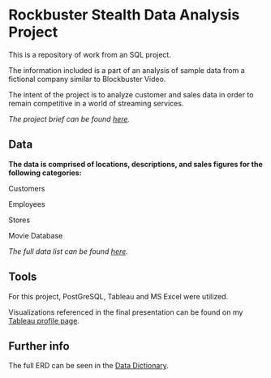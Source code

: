 # Rockbuster Stealth Data Analysis Project

This is a repository of work from an SQL project.

The information included is a part of an analysis of sample data from a fictional company similar to Blockbuster Video.

The intent of the project is to analyze customer and sales data in order to remain competitive in a world of streaming services.
  
_The project brief can be found [here](https://images.careerfoundry.com/public/courses/data-immersion/A3/A3_Data_Project_Brief%20.pdf)._

## Data
  **The data is comprised of locations, descriptions, and sales figures for the following categories:**
  
  Customers
  
  Employees
  
  Stores
  
  Movie Database

  _The full data list can be found [here](https://images.careerfoundry.com/public/courses/data-immersion/A3/E3.1%20/actor.csv)._

  ## Tools

  For this project, PostGreSQL, Tableau and MS Excel were utilized.

  Visualizations referenced in the final presentation can be found on my [Tableau profile page](https://public.tableau.com/views/3_10-powerpointstoryboard/Story1?:language=en-US&:sid=&:display_count=n&:origin=viz_share_link).
  

  ## Further info

  The full ERD can be seen in the [Data Dictionary](https://github.com/sh-arky/Rockbuster_SQL/raw/main/Rockbuster%20Stealth%20LLC%20Data%20Dictionary.docx).

